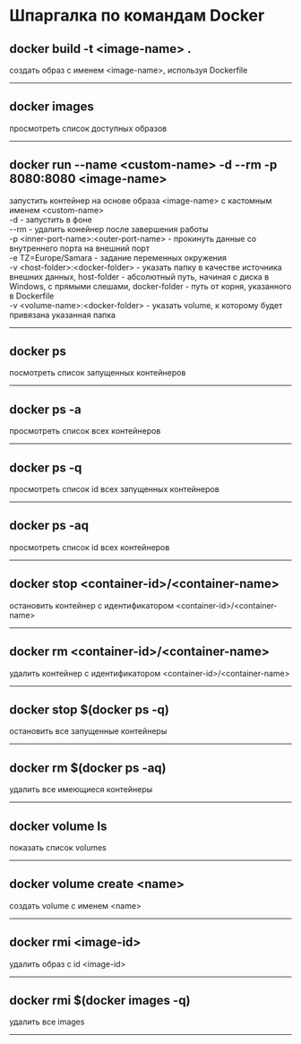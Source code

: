 # Шпаргалка по командам Docker

## docker build -t \<image-name> .
создать образ с именем \<image-name>, используя Dockerfile
***

## docker images
просмотреть список доступных образов
***

## docker run --name \<custom-name> -d --rm -p 8080:8080 \<image-name>
запустить контейнер на основе образа \<image-name> с кастомным именем \<custom-name>  
-d - запустить в фоне  
--rm - удалить конейнер после завершения работы   
-p \<inner-port-name>:\<outer-port-name> - прокинуть данные со внутреннего порта на внешний порт   
-e TZ=Europe/Samara - задание переменных окружения   
-v \<host-folder>:\<docker-folder> - указать папку в качестве источника внешних данных, host-folder - абсолютный путь, начиная с диска в Windows, с прямыми слешами, docker-folder - путь от корня, указанного в Dockerfile   
-v \<volume-name>:\<docker-folder> - указать volume, к которому будет привязана указанная папка
***

## docker ps
посмотреть список запущенных контейнеров
***

## docker ps -a
просмотреть список всех контейнеров
***

## docker ps -q
просмотреть список id всех запущенных контейнеров
***

## docker ps -aq
просмотреть список id всех контейнеров
***

## docker stop \<container-id>/\<container-name>
остановить контейнер с идентификатором \<container-id>/\<container-name>
***

## docker rm \<container-id>/\<container-name>
удалить контейнер с идентификатором \<container-id>/\<container-name>
***
## docker stop $(docker ps -q)
остановить все запущенные контейнеры
***
## docker rm $(docker ps -aq)
удалить все имеющиеся контейнеры
***

## docker volume ls
показать список volumes
***

## docker volume create \<name>
создать volume с именем \<name>
***

## docker rmi \<image-id>
удалить образ с id \<image-id>
***

## docker rmi $(docker images -q)
удалить все images
***